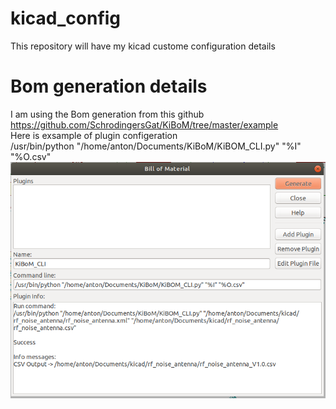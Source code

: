 # kicad_config
This repository will have my kicad custome configuration details
# Bom generation details
I am using the Bom generation from this github <a href="https://github.com/SchrodingersGat/KiBoM">https://github.com/SchrodingersGat/KiBoM/tree/master/example</a><br>
Here is exsample of  plugin configeration<br>
/usr/bin/python "/home/anton/Documents/KiBoM/KiBOM_CLI.py" "%I" "%O.csv"<br>
![Diagram](doc/Screen_Shot_of_bom_config.png?raw=true "Block diagram")<br>



